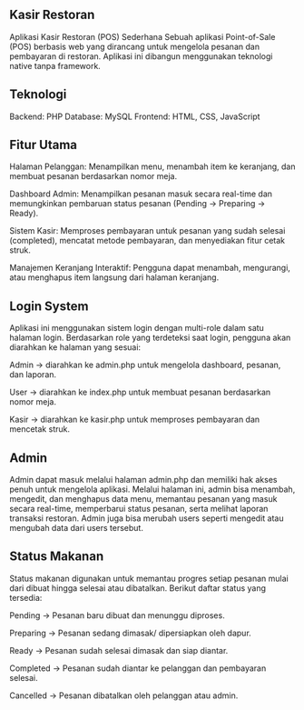 ## Kasir Restoran

Aplikasi Kasir Restoran (POS) Sederhana
Sebuah aplikasi Point-of-Sale (POS) berbasis web yang dirancang untuk mengelola pesanan dan pembayaran di restoran. Aplikasi ini dibangun menggunakan teknologi native tanpa framework.

## Teknologi
Backend: PHP
Database: MySQL
Frontend: HTML, CSS, JavaScript

## Fitur Utama
Halaman Pelanggan: Menampilkan menu, menambah item ke keranjang, dan membuat pesanan berdasarkan nomor meja.

Dashboard Admin: Menampilkan pesanan masuk secara real-time dan memungkinkan pembaruan status pesanan (Pending → Preparing → Ready).

Sistem Kasir: Memproses pembayaran untuk pesanan yang sudah selesai (completed), mencatat metode pembayaran, dan menyediakan fitur cetak struk.

Manajemen Keranjang Interaktif: Pengguna dapat menambah, mengurangi, atau menghapus item langsung dari halaman keranjang.

## Login System

Aplikasi ini menggunakan sistem login dengan multi-role dalam satu halaman login. Berdasarkan role yang terdeteksi saat login, pengguna akan diarahkan ke halaman yang sesuai:

Admin → diarahkan ke admin.php untuk mengelola dashboard, pesanan, dan laporan.

User → diarahkan ke index.php untuk membuat pesanan berdasarkan nomor meja.

Kasir → diarahkan ke kasir.php untuk memproses pembayaran dan mencetak struk.

## Admin

Admin dapat masuk melalui halaman admin.php dan memiliki hak akses penuh untuk mengelola aplikasi. Melalui halaman ini, admin bisa menambah, mengedit, dan menghapus data menu, memantau pesanan yang masuk secara real-time, memperbarui status pesanan, serta melihat laporan transaksi restoran. Admin juga bisa merubah users seperti mengedit atau mengubah data dari users tersebut.

## Status Makanan

Status makanan digunakan untuk memantau progres setiap pesanan mulai dari dibuat hingga selesai atau dibatalkan. Berikut daftar status yang tersedia:

Pending → Pesanan baru dibuat dan menunggu diproses.

Preparing → Pesanan sedang dimasak/ dipersiapkan oleh dapur.

Ready → Pesanan sudah selesai dimasak dan siap diantar.

Completed → Pesanan sudah diantar ke pelanggan dan pembayaran selesai.

Cancelled → Pesanan dibatalkan oleh pelanggan atau admin.
